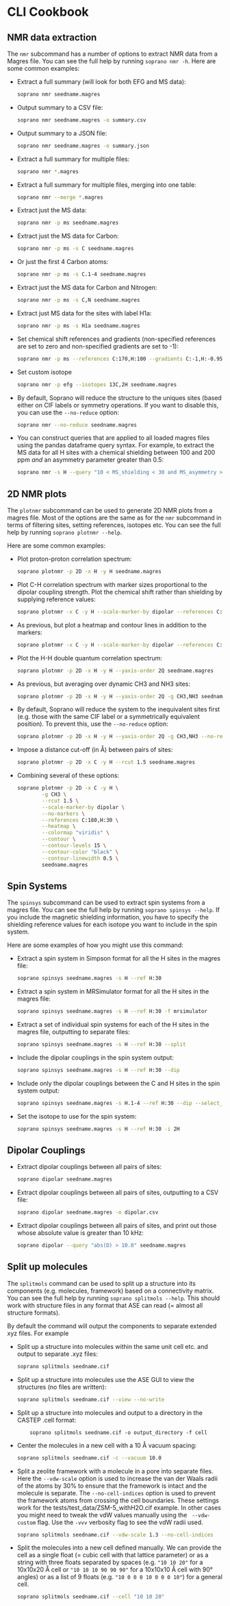 # CLI Cookbook

## NMR data extraction
The `nmr` subcommand has a number of options to extract NMR data from a Magres file. You can see the full help by running `soprano nmr -h`. Here are some common examples:

* Extract a full summary (will look for both EFG and MS data):

    ```bash
    soprano nmr seedname.magres
    ```

* Output summary to a CSV file:

    ```bash
    soprano nmr seedname.magres -o summary.csv
    ```

* Output summary to a JSON file:

    ```bash
    soprano nmr seedname.magres -o summary.json
    ```

* Extract a full summary for multiple files:

    ```bash
    soprano nmr *.magres
    ```

* Extract a full summary for multiple files, merging into one table:

    ```bash
    soprano nmr --merge *.magres
    ```

* Extract just the MS data:

    ```bash
    soprano nmr -p ms seedname.magres
    ```

* Extract just the MS data for Carbon:

    ```bash
    soprano nmr -p ms -s C seedname.magres
    ```

* Or just the first 4 Carbon atoms:

    ```bash
    soprano nmr -p ms -s C.1-4 seedname.magres
    ```

* Extract just the MS data for Carbon and Nitrogen:

    ```bash
    soprano nmr -p ms -s C,N seedname.magres
    ```

* Extract just MS data for the sites with label H1a:

    ```bash
    soprano nmr -p ms -s H1a seedname.magres
    ```

* Set chemical shift references and gradients (non-specified references are set to zero and non-specified gradients are set to -1):

    ```bash
    soprano nmr -p ms --references C:170,H:100 --gradients C:-1,H:-0.95 seedname.magres
    ```

* Set custom isotope

    ```bash
    soprano nmr -p efg --isotopes 13C,2H seedname.magres
    ```

* By default, Soprano will reduce the structure to the uniques sites (based either on CIF labels or symmetry operations. If you want to disable this, you can use the `--no-reduce` option:

    ```bash
    soprano nmr --no-reduce seedname.magres
    ```

* You can construct queries that are applied to all loaded magres files using the pandas dataframe query syntax. For example, to extract the MS data for all H sites with a chemical shielding between 100 and 200 ppm *and* an asymmetry parameter greater than 0.5:

    ```bash
    soprano nmr -s H --query "10 < MS_shielding < 30 and MS_asymmetry > 0.5" *.magres 
    ```

## 2D NMR plots

The `plotnmr` subcommand can be used to generate 2D NMR plots from a magres file. Most of the options are the same as for the `nmr` subcommand in terms of filtering sites, setting references, isotopes etc. You can see the full help by running `soprano plotnmr --help`. 

Here are some common examples:

* Plot proton-proton correlation spectrum:

    ```bash
    soprano plotnmr -p 2D -x H -y H seedname.magres
    ```

* Plot C-H correlation spectrum with marker sizes proportional to the dipolar coupling strength. Plot the chemical shift rather than shielding by supplying reference values:

    ```bash
    soprano plotnmr -x C -y H --scale-marker-by dipolar --references C:180,H:30 seedname.magres
    ```

* As previous, but plot a heatmap and contour lines in addition to the markers:

    ```bash
    soprano plotnmr -x C -y H --scale-marker-by dipolar --references C:180,H:30 --heatmap --contour seedname.magres
    ```

* Plot the H-H double quantum correlation spectrum:

    ```bash
    soprano plotnmr -p 2D -x H -y H --yaxis-order 2Q seedname.magres
    ```

* As previous, but averaging over dynamic CH3 and NH3 sites:

    ```bash
    soprano plotnmr -p 2D -x H -y H --yaxis-order 2Q -g CH3,NH3 seedname.magres
    ```

* By default, Soprano will reduce the system to the inequivalent sites first (e.g. those with the same CIF label or a symmetrically equivalent position). To prevent this, use the `--no-reduce` option:

    ```bash
    soprano plotnmr -p 2D -x H -y H --yaxis-order 2Q -g CH3,NH3 --no-reduce seedname.magres
    ```

* Impose a distance cut-off (in Å) between pairs of sites:

    ```bash
    soprano plotnmr -p 2D -x C -y H --rcut 1.5 seedname.magres
    ```

* Combining several of these options:

    ```bash
    soprano plotnmr -p 2D -x C -y H \
            -g CH3 \
            --rcut 1.5 \
            --scale-marker-by dipolar \
            --no-markers \
            --references C:180,H:30 \
            --heatmap \
            --colormap "viridis" \
            --contour \
            --contour-levels 15 \
            --contour-color "black" \
            --contour-linewidth 0.5 \
            seedname.magres
    ```

## Spin Systems
The `spinsys` subcommand can be used to extract spin systems from a magres file. You can see the full help by running `soprano spinsys --help`. 
If you include the magnetic shielding information, you have to specify the shielding reference values for each isotope you want to include in the spin system.

Here are some examples of how you might use this command:

* Extract a spin system in Simpson format for all the H sites in the magres file:

    ```bash
    soprano spinsys seedname.magres -s H --ref H:30
    ```

* Extract a spin system in MRSimulator format for all the H sites in the magres file:

    ```bash
    soprano spinsys seedname.magres -s H --ref H:30 -f mrsimulator
    ```

* Extract a set of individual spin systems for each of the H sites in the magres file, outputting to separate files:

    ```bash
    soprano spinsys seedname.magres -s H --ref H:30 --split
    ```
* Include the dipolar couplings in the spin system output:

    ```bash
    soprano spinsys seedname.magres -s H --ref H:30 --dip
    ```
* Include only the dipolar couplings between the C and H sites in the spin system output:

    ```bash
    soprano spinsys seedname.magres -s H.1-4 --ref H:30 --dip --select_i C --select_j H
    ```
* Set the isotope to use for the spin system:

    ```bash
    soprano spinsys seedname.magres -s H --ref H:30 -i 2H
    ```


## Dipolar Couplings

* Extract dipolar couplings between all pairs of sites:

    ```bash
    soprano dipolar seedname.magres
    ```

* Extract dipolar couplings between all pairs of sites, outputting to a CSV file:

    ```bash
    soprano dipolar seedname.magres -o dipolar.csv
    ```

* Extract dipolar couplings between all pairs of sites, and print out those whose absolute value is greater than 10 kHz:

    ```bash
    soprano dipolar --query "abs(D) > 10.0" seedname.magres
    ```


## Split up molecules

The `splitmols` command can be used to split up a structure into its components (e.g. molecules, framework) based on a connectivity matrix. You can see the full help by running `soprano splitmols --help`. This should work with structure files in any format that ASE can read (= almost all structure formats).

By default the command will output the components to separate extended xyz files. For example

* Split up a structure into molecules within the same unit cell etc. and output to separate .xyz files:

    ```bash
    soprano splitmols seedname.cif
    ```

* Split up a structure into molecules use the ASE GUI to view the structures (no files are written):

    ```bash
    soprano splitmols seedname.cif --view --no-write
    ```

* Split up a structure into molecules and output to a directory in the CASTEP .cell format:

    ```
        soprano splitmols seedname.cif -o output_directory -f cell
    ```

* Center the molecules in a new cell with a 10 Å vacuum spacing:

    ```bash
    soprano splitmols seedname.cif -c --vacuum 10.0
    ```

* Split a zeolite framework with a molecule in a pore into separate files. Here the `--vdw-scale` option is used to increase the van der Waals radii of the atoms by 30% to ensure that the framework is intact and the molecule is separate. The `--no-cell-indices` option is used to prevent the framework atoms from crossing the cell boundaries. These settings work for the tests/test_data/ZSM-5_withH2O.cif example. In other cases you might need to tweak the vdW values manually using the ` --vdw-custom` flag. Use the `-vvv` verbosity flag to see the vdW radii used.

    ```bash
    soprano splitmols seedname.cif --vdw-scale 1.3 --no-cell-indices
    ```
    
* Split the molecules into a new cell defined manually. We can provide the cell as a single float (= cubic cell with that lattice parameter) or as a string with three floats separated by spaces (e.g. `"10 10 20"` for a 10x10x20 Å cell or `"10 10 10 90 90 90"` for a 10x10x10 Å cell with 90° angles) or as a list of 9 floats (e.g. `"10 0 0 0 10 0 0 0 10"`) for a general cell.

    ```bash
    soprano splitmols seedname.cif --cell "10 10 20"
    ```